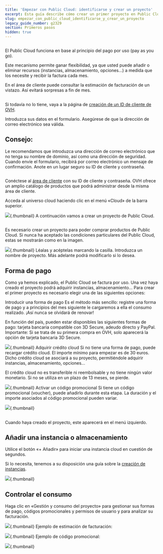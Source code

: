 ```yaml
---
title: 'Empezar con Public Cloud: identificarse y crear un proyecto'
excerpt: Esta guía describe cómo crear un primer proyecto en Public Cloud.
slug: empezar_con_public_cloud_identificarse_y_crear_un_proyecto
legacy_guide_number: g2329
section: Primeros pasos
hidden: true
---
```



## 
El Public Cloud funciona en base al principio del pago por uso (pay as you go).

Este mecanismo permite ganar flexibilidad, ya que usted puede añadir o eliminar recursos (instancias, almacenamiento, opciones...) a medida que los necesite y recibir la factura cada mes.

En el área de cliente puede consultar la estimación de facturación de un vistazo. Así evitará sorpresas a fin de mes.
 


## 
Si todavía no lo tiene, vaya a la página de [creación de un ID de cliente de OVH](https://www.ovh.es/soporte/new_nic.xml).

Introduzca sus datos en el formulario. Asegúrese de que la dirección de correo electrónico sea válida.

## Consejo:
Le recomendamos que introduzca una dirección de correo electrónico que no tenga su nombre de dominio, así como una dirección de seguridad.
Cuando envíe el formulario, recibirá por correo electrónico un mensaje de confirmación. Anote en un lugar seguro su ID de cliente y contraseña.


## 
Conéctese al [área de cliente](https://www.ovh.com/manager) con su ID de cliente y contraseña.
OVH ofrece un amplio catálogo de productos que podrá administrar desde la misma área de cliente. 

Acceda al universo cloud haciendo clic en el menú «Cloud» de la barra superior.

![](images/img_4657.jpg){.thumbnail}
A continuación vamos a crear un proyecto de Public Cloud.
 


## 
Es necesario crear un proyecto para poder comprar productos de Public Cloud.
Si nunca ha aceptado las condiciones particulares del Public Cloud, estas se mostrarán como en la imagen.

![](images/img_4658.jpg){.thumbnail}
Léalas y acéptelas marcando la casilla.
Introduzca un nombre de proyecto. Más adelante podrá modificarlo si lo desea.


## Forma de pago
Como ya hemos explicado, el Public Cloud se factura por uso. Una vez haya creado el proyecto podrá adquirir instancias, almacenamiento...
Para crear el primer proyecto es necesario elegir una de las siguientes opciones:

Introducir una forma de pago
Es el método más sencillo: registre una forma de pago y a principios del mes siguiente le cargaremos a ella el consumo realizado. ¡Así nunca se olvidará de renovar!

En función del país, pueden estar disponibles las siguientes formas de pago: tarjeta bancaria compatible con 3D Secure, adeudo directo y PayPal.
Importante: Si se trata de su primera compra en OVH, solo aparecerá la opción de tarjeta bancaria 3D Secure.

![](images/img_4659.jpg){.thumbnail}
Adquirir crédito cloud
Si no tiene una forma de pago, puede recargar crédito cloud. El importe mínimo para empezar es de 30 euros.
Dicho crédito cloud se asociará a su proyecto, permitiéndole adquirir instancias, almacenamiento, opciones...

El crédito cloud no es transferible ni reembolsable y no tiene ningún valor monetario. Si no se utiliza en un plazo de 13 meses, se pierde.

![](images/img_4660.jpg){.thumbnail}
Activar un código promocional
Si tiene un código promocional (voucher), puede añadirlo durante esta etapa. La duración y el importe asociados al código promocional pueden variar.

![](images/img_4661.jpg){.thumbnail}
 


## 
Cuando haya creado el proyecto, este aparecerá en el menú izquierdo.


## Añadir una instancia o almacenamiento
Utilice el botón «+ Añadir» para iniciar una instancia cloud en cuestión de segundos.

Si lo necesita, tenemos a su disposición una guía sobre la [creación de instancias](https://docs.ovh.com/es/public-cloud/crear_una_instancia_desde_el_area_de_cliente_de_ovh/).

![](images/img_4665.jpg){.thumbnail}


## Controlar el consumo
Haga clic en «Gestión y consumo del proyecto» para gestionar sus formas de pago, códigos promocionales y permisos de usuario y para analizar su facturación.

![](images/img_4662.jpg){.thumbnail}
Ejemplo de estimación de facturación:

![](images/img_4663.jpg){.thumbnail}
Ejemplo de código promocional:

![](images/img_4664.jpg){.thumbnail}